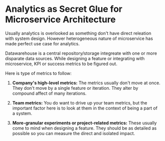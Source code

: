 # Analytics as Secret Glue for Microservice Architecture

Usually analytics is overlooked as something don't have direct releation with system design. However heterogeneous nature of microservice has made perfect use case for analytics. 

Datawarehouse is a central repository/storage integreate with one or more disparate data sources. While designing a feature or integrating with microservice, KPI or success metrics to be figured out. 

Here is type of metrics to follow:
1. **Company's high-level metrics:**
The metrics usually don't move at once. They don't move by a single feature or iteration. They alter by compound affect of many iterations. 

2. **Team metrics:**
You do want to drive up your team metrics, but the important factor here is to look at them in the context of being a part of a system.

3. **More-granular experiments or project-related metrics:**
These usually come to mind when designing a feature. They should be as detailed as possible so you can measure the direct and isolated impact.
